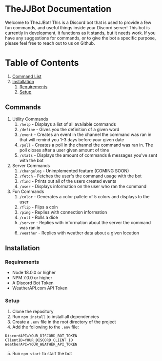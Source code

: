 # TheJJBot Documentation
Welcome to TheJJBot! This is a Discord bot that is used to provide a few fun commands, and useful things inside your Discord server! This bot is currently in
development, it functions as it stands, but it needs work. If you have any suggestions for commands, or to give the bot a specific purpose, please feel free to 
reach out to us on Github. 


# Table of Contents
1. [Command List](#commands)
2. [Installation](#installation)
    1. [Requirements](#requirements)
    2. [Setup](#setup)

## Commands
1. Utility Commands
    1. `/help` - Displays a list of all available commands
    2. `/define` - Gives you the definition of a given word
    3. `/event` - Creates an event in the channel the command was ran in that will remind you 1-3 days before your given date
    4. `/poll` - Creates a poll in the channel the command was ran in. The poll closes after a user given amount of time
    5. `/stats` - Displays the amount of commands & messages you've sent with the bot
2. Server Commands
    1. `/changelog` - Unimplemented feature (COMING SOON)
    2. `/fetch` - Fetches the user's the command usage with the bot
    3. `/find` - Prints out all of the users created events
    4. `/user` - Displays information on the user who ran the command
3. Fun Commands
    1. `/color` - Generates a color pallete of 5 colors and displays to the user
    2. `/flip` - Flips a coin
    3. `/ping` - Replies with connection information
    4. `/roll` - Rolls a dice
    5. `/server` - Replies with information about the server the command was ran in
    6. `/weather` - Replies with weather data about a given location


## Installation
### Requirements
- Node 18.0.0 or higher
- NPM 7.0.0 or higher
- A Discord Bot Token
- WeatherAPI.com API Token

### Setup
1. Clone the repository
2. Run `npm install` to install all dependencies
3. Create a `.env` file in the root directory of the project
4. Add the following to the `.env` file:
```env
DiscordAPI=YOUR_DISCORD_BOT_TOKEN
ClientID=YOUR_DISCORD_CLIENT_ID
WeatherAPI=YOUR_WEATHER_API_TOKEN
```
5. Run `npm start` to start the bot




